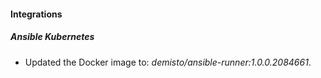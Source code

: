 
#### Integrations

##### Ansible Kubernetes

- Updated the Docker image to: *demisto/ansible-runner:1.0.0.2084661*.

